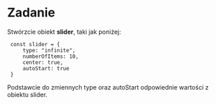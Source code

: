 # Zadanie


Stwórzcie obiekt **slider**, taki jak poniżej:
```
 const slider = {
     type: "infinite",
     numberOfItems: 10,
     center: true,
     autoStart: true
 }
```

Podstawcie do zmiennych type oraz autoStart odpowiednie wartości z obiektu slider.

